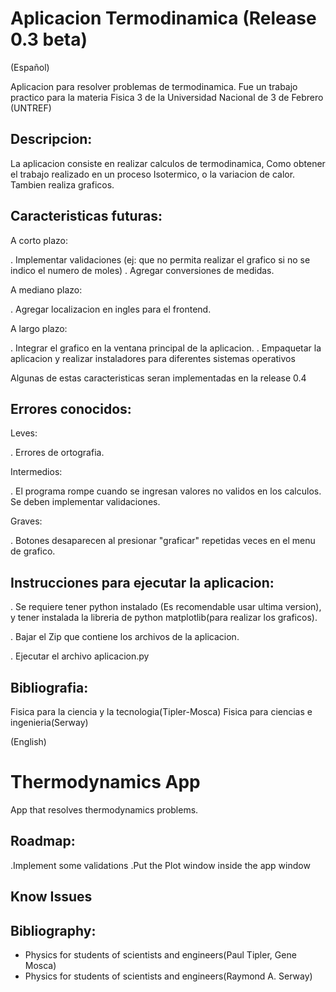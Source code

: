 # Aplicacion Termodinamica (Release 0.3 beta)
(Español)

Aplicacion para resolver problemas de termodinamica. Fue un trabajo practico para la materia Fisica 3 de la Universidad Nacional de 3 de Febrero (UNTREF)

## Descripcion:

La aplicacion consiste en realizar calculos de termodinamica, Como obtener el trabajo realizado en un proceso Isotermico, o la variacion de calor. Tambien realiza graficos.

## Caracteristicas futuras:

A corto plazo:

  . Implementar validaciones (ej: que no permita realizar el grafico si no se indico el numero de moles)
  . Agregar conversiones de medidas.

A mediano plazo:

  . Agregar localizacion en ingles para el frontend.
  
A largo plazo:

  . Integrar el grafico en la ventana principal de la aplicacion.
  . Empaquetar la aplicacion y realizar instaladores para diferentes sistemas operativos

Algunas de estas caracteristicas seran implementadas en la release 0.4


## Errores conocidos:

Leves:

  . Errores de ortografia.
  
Intermedios:
  
  . El programa rompe cuando se ingresan valores no validos en los calculos. Se deben implementar validaciones.  

Graves:

  . Botones desaparecen al presionar "graficar" repetidas veces en el menu de grafico.


## Instrucciones para ejecutar la aplicacion:

  . Se requiere tener python instalado (Es recomendable usar ultima version), y tener instalada la libreria de python matplotlib(para realizar los graficos).

  . Bajar el Zip que contiene los archivos de la aplicacion.
  
  . Ejecutar el archivo aplicacion.py

## Bibliografia:

  Fisica para la ciencia y la tecnologia(Tipler-Mosca)
  Fisica para ciencias e ingenieria(Serway)


(English)

# Thermodynamics App

App that resolves thermodynamics problems.

## Roadmap:

  .Implement some validations 
  .Put the Plot window inside the app window



## Know Issues

## Bibliography:

  * Physics for students of scientists and engineers(Paul Tipler, Gene Mosca)
  * Physics for students of scientists and engineers(Raymond A. Serway)
  
